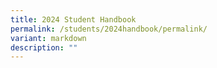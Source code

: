 ```yaml
---
title: 2024 Student Handbook
permalink: /students/2024handbook/permalink/
variant: markdown
description: ""
---
```

